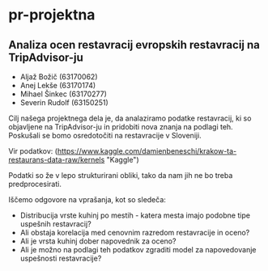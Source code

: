 # pr-projektna
## Analiza ocen restavracij evropskih restavracij na TripAdvisor-ju 

*   Aljaž Božič (63170062)
*   Anej Lekše (63170174)
*   Mihael Šinkec (63170277)
*   Severin Rudolf (63150251)


Cilj našega projektnega dela je, da analaziramo podatke restavracij, ki so objavljene na TripAdvisor-ju in pridobiti nova znanja na podlagi teh.
Poskušali se bomo osredotočiti na restavracije v Sloveniji.


Vir podatkov: (https://www.kaggle.com/damienbeneschi/krakow-ta-restaurans-data-raw/kernels "Kaggle")

Podatki so že v lepo strukturirani obliki, tako da nam jih ne bo treba predprocesirati.

Iščemo odgovore na vprašanja, kot so sledeča:
*   Distribucija vrste kuhinj po mestih - katera mesta imajo podobne tipe uspešnih restavracij?
*   Ali obstaja korelacija med cenovnim razredom restavracije in oceno?
*   Ali je vrsta kuhinj dober napovednik za oceno?
*   Ali je možno na podlagi teh podatkov zgraditi model za napovedovanje uspešnosti restavracije?

